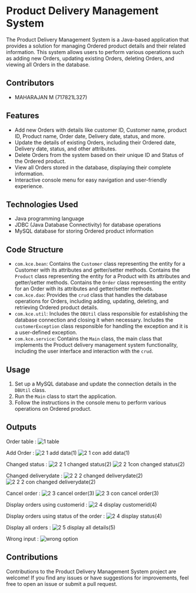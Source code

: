 # Product Delivery Management System

The Product Delivery Management System is a Java-based application that provides a solution for managing Ordered product details and their related information. This system allows users to perform various operations such as adding new Orders, updating existing Orders, deleting Orders, and viewing all Orders in the database.

## Contributors

- MAHARAJAN M (717821L327)

## Features

- Add new Orders with details like customer ID, Customer name, product ID, Product name, Order date, Delivery date, status, and more.
- Update the details of existing Orders, including their Ordered date, Delivery date, status, and other attributes.
- Delete Orders from the system based on their unique ID and Status of the Ordered product.
- View all Orders stored in the database, displaying their complete information.
- Interactive console menu for easy navigation and user-friendly experience.

## Technologies Used

- Java programming language
- JDBC (Java Database Connectivity) for database operations
- MySQL database for storing Ordered product information

## Code Structure

- `com.kce.bean`: Contains the `Customer` class representing the entity for a Customer with its attributes and getter/setter methods.
                  Contains the `Product` class representing the entity for a Product with its attributes and getter/setter methods.
                  Contains the `Order` class representing the entity for an Order with its attributes and getter/setter methods.
- `com.kce.dao`: Provides the `crud` class that handles the database operations for Orders, including adding, updating, deleting, and retrieving Ordered product details.
- `com.kce.util`: Includes the `DBUtil` class responsible for establishing the database connection and closing it when necessary.
                  Includes the `customerException` class responsible for handling the exception and it is a user-defined exception.
- `com.kce.service`: Contains the `Main` class, the main class that implements the Product delivery management system functionality, including the user interface and interaction with the           `crud`.

## Usage

1. Set up a MySQL database and update the connection details in the `DBUtil` class.
2. Run the `Main` class to start the application.
3. Follow the instructions in the console menu to perform various operations on Ordered product.

## Outputs
Order table :
![1 table](https://github.com/Maharajan123/miniproject/assets/123573721/a8efe68a-4081-497d-9f2d-33a31711bea9)

Add Order : 
![2 1 add data(1)](https://github.com/Maharajan123/miniproject/assets/123573721/2200f38c-a262-477a-80dc-e9b9bf4df7e3)
![2 1 con add data(1)](https://github.com/Maharajan123/miniproject/assets/123573721/b65a3536-bc3e-4f37-929c-23b38bcf3d58)

Changed status : 
![2 2 1 changed status(2)](https://github.com/Maharajan123/miniproject/assets/123573721/d2c3f671-61f6-4128-927a-f4c7c3a1604f)
![2 2 1con changed status(2)](https://github.com/Maharajan123/miniproject/assets/123573721/9431832b-11f2-459c-ae02-cde47dc758a3)

Changed deliverydate : 
![2 2 2 changed deliverydate(2)](https://github.com/Maharajan123/miniproject/assets/123573721/8db94b50-d192-499d-ba33-0600b6e97f90)
![2 2 2 con changed deliverydate(2)](https://github.com/Maharajan123/miniproject/assets/123573721/0438c59c-aed4-49e9-b441-af665b13459a)

Cancel order : 
![2 3 cancel order(3)](https://github.com/Maharajan123/miniproject/assets/123573721/78282c84-aebf-42eb-871c-aefa66b0d895)
![2 3 con cancel order(3)](https://github.com/Maharajan123/miniproject/assets/123573721/d471f3a0-e58a-4f35-ad8e-8ae2fb150b48)

Display orders using customerid : 
![2 4 display customerid(4)](https://github.com/Maharajan123/miniproject/assets/123573721/9b46a8cc-2589-47f9-9c51-f9ef67ff204d)

Display orders using status of the order : 
![2 4 display status(4)](https://github.com/Maharajan123/miniproject/assets/123573721/95876eba-7765-4c27-afe6-df832fe3098f)

Display all orders : 
![2 5 display all details(5)](https://github.com/Maharajan123/miniproject/assets/123573721/bae16a6a-f88c-49c8-81b9-116cec7c1cca)

Wrong input : 
![wrong option](https://github.com/Maharajan123/miniproject/assets/123573721/e54cb885-5bcb-41e0-9374-5d89e99bd405)


## Contributions

Contributions to the Product Delivery Management System project are welcome! If you find any issues or have suggestions for improvements, feel free to open an issue or submit a pull request.
